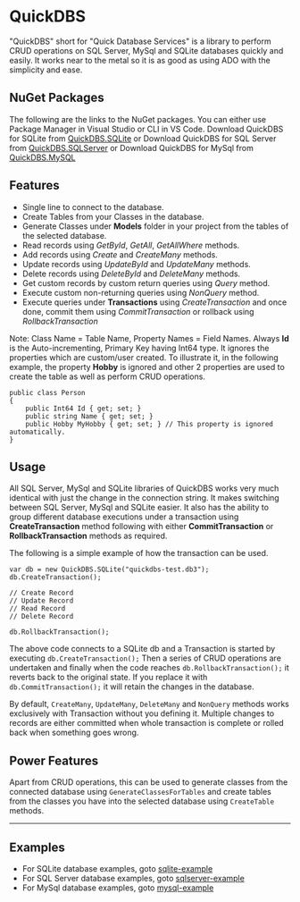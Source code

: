 # QuickDBS
"QuickDBS" short for "Quick Database Services" is a library to perform CRUD operations on SQL Server, MySql and SQLite databases quickly and easily. It works near to the metal so it is as good as using ADO with the simplicity and ease.

## NuGet Packages

The following are the links to the NuGet packages. You can either use Package Manager in Visual Studio or CLI in VS Code.
Download QuickDBS for SQLite from [QuickDBS.SQLite](https://www.nuget.org/packages/QuickDBS.SQLite/) or
Download QuickDBS for SQL Server from [QuickDBS.SQLServer](https://www.nuget.org/packages/QuickDBS.SQLServer/) or
Download QuickDBS for MySql from [QuickDBS.MySQL](https://www.nuget.org/packages/QuickDBS.MySQL/)

## Features
- Single line to connect to the database.
- Create Tables from your Classes in the database.
- Generate Classes under **Models** folder in your project from the tables of the selected database.
- Read records using *GetById*, *GetAll*, *GetAllWhere* methods.
- Add records using *Create* and *CreateMany* methods.
- Update records using *UpdateById* and *UpdateMany* methods.
- Delete records using *DeleteById* and *DeleteMany* methods.
- Get custom records by custom return queries using *Query* method.
- Execute custom non-returning queries using *NonQuery* method.
- Execute queries under **Transactions** using *CreateTransaction* and once done, commit them using *CommitTransaction* or rollback using *RollbackTransaction*

Note: Class Name = Table Name, Property Names = Field Names. Always **Id** is the Auto-incrementing, Primary Key having Int64 type. It ignores the properties which are custom/user created. To illustrate it, in the following example, the property **Hobby** is ignored and other 2 properties are used to create the table as well as perform CRUD operations.
```
public class Person
{
    public Int64 Id { get; set; }
    public string Name { get; set; }
    public Hobby MyHobby { get; set; } // This property is ignored automatically.
}
```

## Usage
All SQL Server, MySql and SQLite libraries of QuickDBS works very much identical with just the change in the connection string. It makes switching between SQL Server, MySql and SQLite easier.
It also has the ability to group different database executions under a transaction using **CreateTransaction** method following with either **CommitTransaction** or **RollbackTransaction** methods as required.

The following is a simple example of how the transaction can be used.
```
var db = new QuickDBS.SQLite("quickdbs-test.db3");
db.CreateTransaction();

// Create Record
// Update Record
// Read Record
// Delete Record

db.RollbackTransaction();
```
The above code connects to a SQLite db and a Transaction is started by executing ```db.CreateTransaction();``` Then a series of CRUD operations are undertaken and finally when the code reaches ```db.RollbackTransaction();``` it reverts back to the original state. If you replace it with ```db.CommitTransaction();``` it will retain the changes in the database.

By default, ```CreateMany```, ```UpdateMany```, ```DeleteMany``` and ```NonQuery``` methods works exclusively with Transaction without you defining it. Multiple changes to records are either committed when whole transaction is complete or rolled back when something goes wrong.

## Power Features
Apart from CRUD operations, this can be used to generate classes from the connected database using ```GenerateClassesForTables``` and create tables from the classes you have into the selected database using ```CreateTable``` methods.


---

## Examples
- For SQLite database examples, goto [sqlite-example](sqlite-example.md)
- For SQL Server database examples, goto [sqlserver-example](sqlserver-example.md)
- For MySql database examples, goto [mysql-example](mysql-example.md)
